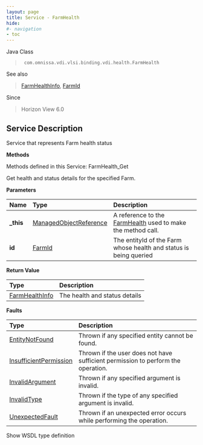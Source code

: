 ```yaml
---
layout: page
title: Service - FarmHealth
hide:
#- navigation
- toc
---
```








Java Class
> ` com.omnissa.vdi.vlsi.binding.vdi.health.FarmHealth`

See also
> [FarmHealthInfo](vdi.health.FarmHealth.FarmHealthInfo.md), [FarmId](vdi.entity.FarmId.md)

Since
> Horizon View 6.0





## Service Description

Service that represents Farm health status

**Methods**

Methods defined in this Service:
FarmHealth_Get




Get health and status details for the specified Farm.

**Parameters**

 Name | Type | Description
:---|:---|:---
**_this**| [ManagedObjectReference](vmodl.ManagedObjectReference.md)|  A reference to the [FarmHealth](vdi.health.FarmHealth.md) used to make the method call.
**id**| [FarmId](vdi.entity.FarmId.md)|  The entityId of the Farm whose health and status is being queried




**Return Value**

Type | Description
:---|:---
[FarmHealthInfo](vdi.health.FarmHealth.FarmHealthInfo.md)| The health and status details



**Faults**

Type | Description
:---|:---
[EntityNotFound](vdi.fault.EntityNotFound.md)| Thrown if any specified entity cannot be found.
[InsufficientPermission](vdi.fault.InsufficientPermission.md)| Thrown if the user does not have sufficient permission to perform the operation.
[InvalidArgument](vdi.fault.InvalidArgument.md)| Thrown if any specified argument is invalid.
[InvalidType](vdi.fault.InvalidType.md)| Thrown if the type of any specified argument is invalid.
[UnexpectedFault](vdi.fault.UnexpectedFault.md)| Thrown if an unexpected error occurs while performing the operation.

Show WSDL type definition












 
